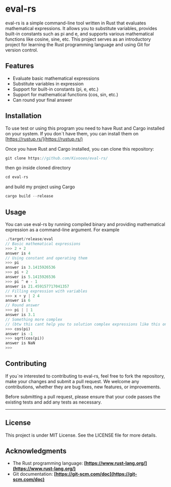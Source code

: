 # eval-rs

eval-rs is a simple command-line tool written in Rust that evaluates mathematical expressions. It allows you to substitute variables, provides built-in constants such as pi and e, and supports various mathematical functions like cosine, sine, etc. This project serves as an introductory project for learning the Rust programming language and using Git for version control.

## Features

- Evaluate basic mathematical expressions
- Substitute variables in expression
- Support for built-in constants (pi, e, etc.)
- Support for mathematical functions (cos, sin, etc.)
- Can round your final answer

## Installation

To use test or using this program you need to have Rust and Cargo installed on your system. If you don`t have them, you can install them on [https://rustup.rs/](https://rustup.rs/)

Once you have Rust and Cargo installed, you can clone this repository:

```rust
git clone https://github.com/Kivooeo/eval-rs/
```

then go inside cloned directory 

```rust
cd eval-rs
```

and build my project using Cargo

```rust
cargo build --release
```

## Usage

You can use eval-rs by running compiled binary and providing mathematical expression as a command-line argument. For example

```rust
./target/release/eval
// Basic mathematical expressions
>>> 2 + 2
answer is 4
// Using constant and operating them
>>> pi
answer is 3.1415926536
>>> pi + 2
answer is 5.1415926536
>>> pi ^ e - 1
answer is 21.459157717041357
// Filling expression with variables
>>> x + y | 2 4
answer is 6
// Round answer
>>> pi | | 1
answer is 3.1
// Something more complex 
// (btw this cant help you to solution complex expressions like this one sqrt(-1) ) 
>>> cos(pi)
answer is -1
>>> sqrt(cos(pi))
answer is NaN
>>>
```

## Contributing

If you`re interested to contributing to eval-rs, feel free to fork the repository, make your changes and submit a pull request. We welcome any contributions, whether they are bug fixes, new features, or improvements.

Before submitting a pull request, please ensure that your code passes the existing tests and add any tests as necessary.

---

## License

This project is under MIT License. See the LICENSE file for more details.

## Acknowledgments

- The Rust programming language: **[https://www.rust-lang.org/](https://www.rust-lang.org/)**
- Git documentation: **[https://git-scm.com/doc](https://git-scm.com/doc)**
